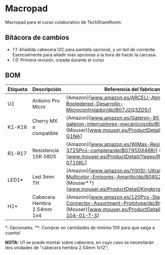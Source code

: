# Macropad

Macropad para el curso colaborativo de TechShareRoom.

## Bitácora de cambios

* *1.1:* Añadida cabecera I2C para pantalla opcional, y un led de corriente. Esencialmente para añadir más opciones a la hora de hacer la carcasa.
* *1.0:* Primera revisión, creada durante el curso

## BOM
| Etiqueta | Descripción                | Referencia del fabricante                                                                                                                                |
| ---      | ---                        | ---                                                                                                                                                      |
| U1       | Arduino Pro Micro          | (Amazon)[www.amazon.es/ARCELI-Atmega32U4-Bootedered-Desarrollo-Microcontrolador/dp/B07J2Q3ZD5/]                                                          |
| K1-K16   | Cherry MX o compatible     | (Amazon)[www.amazon.es/Gateron-857372006242-gateron-interruptores-mecánicos/dp/B0716ZNZ1P/] (Mouser)[www.mouser.es/ProductDetail/CHERRY/MX1A-G1NA]       |
| R1-R17   | Resistencia 10K 0805       | (Amazon)[www.amazon.es/WiMas-Resistor-Capacitor-3725Pcs-completa/dp/B0795DX46R/] (Mouser**)[www.mouser.es/ProductDetail/Yageo/RC0805JR-0710KL]           |
| LED1*    | Led 3mm TH                 | (Amazon)[www.amazon.es/YIXISI-Ultrabrillante-Multicolor-Emisores-Amarillo/dp/B08S2W74K7/] (Mouser**)[www.mouser.es/ProductDetail/Kingbright/WP710A10GD]  |
| H1*      | Cabecera Hembra 2.54mm 1x4 | (Amazon)[www.amazon.es/120Pcs-Stackable-Connector-Assortment-Prototype/dp/B08FYP9G38/] (Mouser)[www.mouser.es/ProductDetail/Samtec/SLW-104-01-T-S]       |

*: Opcionales.
**: Comprar en cantidades de mínimo 100 para que salga a cuenta!

**NOTA:** U1 se puede montar sobre cabecera, en cuyo caso se necesitarán dos unidades de "cabecera hembra 2.54mm 1x12"; 